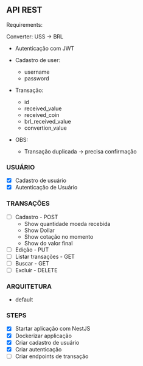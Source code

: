## API REST

Requirements:

Converter:
USS -> BRL

- Autenticação com JWT
- Cadastro de user:

  - username
  - password

- Transação:

  - id
  - received_value
  - received_coin
  - brl_received_value
  - convertion_value

- OBS:
  - Transação duplicada -> precisa confirmação

### USUÁRIO

- [x] Cadastro de usuário
- [x] Autenticação de Usuário

### TRANSAÇÕES

- [ ] Cadastro - POST
  - Show quantidade moeda recebida
  - Show Dollar
  - Show cotação no momento
  - Show do valor final
- [ ] Edição - PUT
- [ ] Listar transações - GET
- [ ] Buscar - GET
- [ ] Excluir - DELETE

### ARQUITETURA

- default

### STEPS

- [x] Startar aplicação com NestJS
- [x] Dockerizar applicação
- [x] Criar cadastro de usuário
- [x] Criar autenticação
- [ ] Criar endpoints de transação
